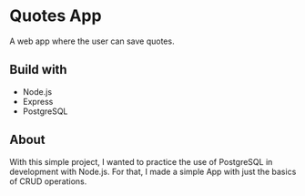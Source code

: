 # Quotes App
A web app where the user can save quotes.

## Build with
* Node.js
* Express
* PostgreSQL

## About
With this simple project, I wanted to practice the use of PostgreSQL in development with Node.js. For that, I made a simple App with just the basics of CRUD operations.
